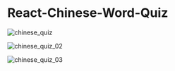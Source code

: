 # React-Chinese-Word-Quiz

![chinese_quiz](https://user-images.githubusercontent.com/90648825/215711150-b35f4c0b-329a-4ed1-85e4-92423b8c943a.PNG)

![chinese_quiz_02](https://user-images.githubusercontent.com/90648825/215711153-a125978e-4d58-4eed-a32e-9797e0d9f065.PNG)

![chinese_quiz_03](https://user-images.githubusercontent.com/90648825/215711147-6e2d955a-e596-4914-8575-9a35d97f3187.PNG)
